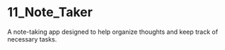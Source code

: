 # 11_Note_Taker
A note-taking app designed to help organize thoughts and keep track of necessary tasks.
